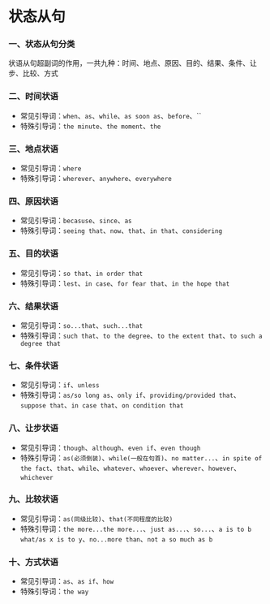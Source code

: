 # 状态从句

### 一、状态从句分类

状语从句超副词的作用，一共九种：时间、地点、原因、目的、结果、条件、让步、比较、方式

### 二、时间状语

- 常见引导词：`when`、`as`、`while`、`as soon as`、`before`、``
- 特殊引导词：`the minute`、`the moment`、`the `

### 三、地点状语

- 常见引导词：`where`
- 特殊引导词：`wherever`、`anywhere`、`everywhere`

### 四、原因状语

- 常见引导词：`becasuse`、`since`、`as`
- 特殊引导词：`seeing that`、`now`、`that`、`in that`、`considering`

### 五、目的状语

- 常见引导词：`so that`、`in order that`
- 特殊引导词：`lest`、`in case`、`for fear that`、`in the hope that`

### 六、结果状语

- 常见引导词：`so...that`、`such...that`
- 特殊引导词：`such that`、`to the degree`、`to the extent that`、`to such a degree that`

### 七、条件状语

- 常见引导词：`if`、`unless`
- 特殊引导词：`as/so long as`、`only if`、`providing/provided that`、`suppose that`、`in case that`、`on condition that`

### 八、让步状语

- 常见引导词：`though`、`although`、`even if`、`even though`
- 特殊引导词：`as(必须倒装)`、`while(一般在句首)`、`no matter...`、`in spite of the fact`、`that`、`while`、`whatever`、`whoever`、`wherever`、`however`、`whichever`

### 九、比较状语

- 常见引导词：`as(同级比较)`、`that(不同程度的比较)`
- 特殊引导词：`the more...the more...`、`just as...`、`so...`、`a is to b what/as x is to y`、`no...more than`、`not a so much as b`

### 十、方式状语

- 常见引导词：`as`、`as if`、`how`
- 特殊引导词：`the way`